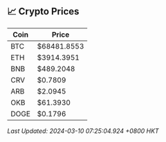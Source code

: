 ## 📈 Crypto Prices

| Coin | Price |
| ---- | ----- |
| BTC | $68481.8553 |
| ETH | $3914.3951 |
| BNB | $489.2048 |
| CRV | $0.7809 |
| ARB | $2.0945 |
| OKB | $61.3930 |
| DOGE | $0.1796 |

_Last Updated: 2024-03-10 07:25:04.924 +0800 HKT_